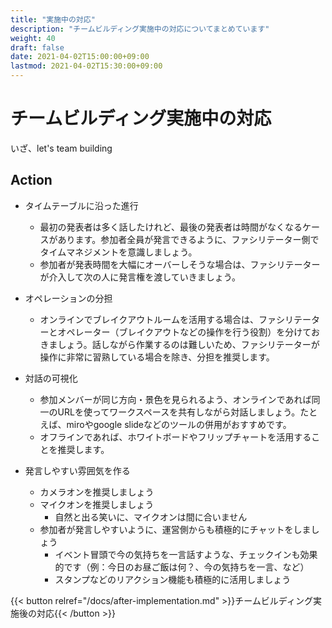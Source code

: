 ```yaml
---
title: "実施中の対応"
description: "チームビルディング実施中の対応についてまとめています"
weight: 40
draft: false
date: 2021-04-02T15:00:00+09:00
lastmod: 2021-04-02T15:30:00+09:00
---
```


# チームビルディング実施中の対応

いざ、let's team building

## Action

- タイムテーブルに沿った進行
    - 最初の発表者は多く話したけれど、最後の発表者は時間がなくなるケースがあります。参加者全員が発言できるように、ファシリテーター側でタイムマネジメントを意識しましょう。
    - 参加者が発表時間を大幅にオーバーしそうな場合は、ファシリテーターが介入して次の人に発言権を渡していきましょう。

- オペレーションの分担
    - オンラインでブレイクアウトルームを活用する場合は、ファシリテーターとオペレーター（ブレイクアウトなどの操作を行う役割）を分けておきましょう。話しながら作業するのは難しいため、ファシリテーターが操作に非常に習熟している場合を除き、分担を推奨します。

- 対話の可視化
    - 参加メンバーが同じ方向・景色を見られるよう、オンラインであれば同一のURLを使ってワークスペースを共有しながら対話しましょう。たとえば、miroやgoogle slideなどのツールの併用がおすすめです。
    - オフラインであれば、ホワイトボードやフリップチャートを活用することを推奨します。

- 発言しやすい雰囲気を作る
    - カメラオンを推奨しましょう
    - マイクオンを推奨しましょう
        - 自然と出る笑いに、マイクオンは間に合いません
    - 参加者が発言しやすいように、運営側からも積極的にチャットをしましょう
        - イベント冒頭で今の気持ちを一言話すような、チェックインも効果的です（例：今日のお昼ご飯は何？、今の気持ちを一言、など）
        - スタンプなどのリアクション機能も積極的に活用しましょう


{{< button relref="/docs/after-implementation.md" >}}チームビルディング実施後の対応{{< /button >}}
